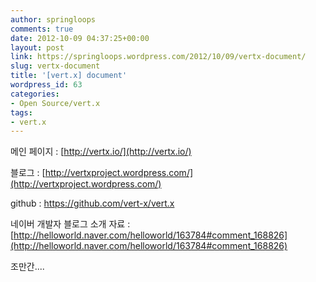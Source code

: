 ```yaml
---
author: springloops
comments: true
date: 2012-10-09 04:37:25+00:00
layout: post
link: https://springloops.wordpress.com/2012/10/09/vertx-document/
slug: vertx-document
title: '[vert.x] document'
wordpress_id: 63
categories:
- Open Source/vert.x
tags:
- vert.x
---
```












메인 페이지 : [http://vertx.io/](http://vertx.io/)




  





블로그 : [http://vertxproject.wordpress.com/](http://vertxproject.wordpress.com/)




  


github : https://github.com/vert-x/vert.x




  


네이버 개발자 블로그 소개 자료 : [http://helloworld.naver.com/helloworld/163784#comment_168826](http://helloworld.naver.com/helloworld/163784#comment_168826)

  


조만간....
